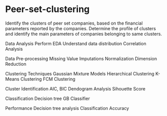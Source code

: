 # Peer-set-clustering
Identify the clusters of peer set companies, based on the financial parameters reported by the companies. Determine the profile of clusters and identify the main parameters of companies belonging to same clusters.


Data Analysis
Perform EDA
Understand data distribution
Correlation Analysis

Data Pre-processing
Missing Value Imputations
Normalization
Dimension Reduction



Clustering Techniques
Gaussian Mixture Models
Hierarchical Clustering
K-Means Clustering
FCM Clustering

Cluster Identification
AIC, BIC
Dendogram Analysis
Sihouette Score


Classification
Decision tree
GB Classifier

Performance 
Decision tree analysis
Classification Accuracy

